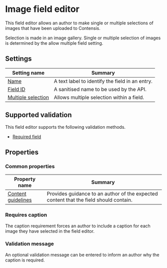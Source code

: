 # Image field editor
This field editor allows an author to make single or multiple selections of images that have been uploaded to Contensis.

Selection is made in an image gallery. Single or multiple selection of images is determined by the allow multiple field setting.

## Settings
| Setting name | Summary|
| ---| --- |
| [Name](/content-types/field-editors/field-settings.md#name) | A text label to identify the field in an entry.|
| [Field ID](/content-types/field-editors/field-settings.md#field-id) | A sanitised name to be used by the API. |
| [Multiple selection](/content-types/field-editors/field-settings.md#allow-multiple) |  Allows multiple selection within a field. |

## Supported validation
This field editor supports the following validation methods.

- [Required field](/content-types/validation/required-validation.md)

## Properties

### Common properties
| Property name | Summary|
| ---| --- |
| [Content guidelines](/content-types/field-editors/field-properties.md#content-guidelines) |  Provides guidance to an author of the expected content that the field should contain. |

### Requires caption
The caption requirement forces an author to include a caption for each image they have selected in the field editor.

### Validation message
An optional validation message can be entered to inform an author why the caption is required.
